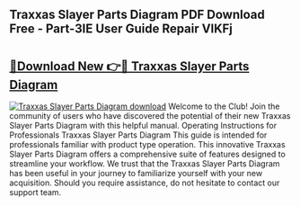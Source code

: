 ## Traxxas Slayer Parts Diagram PDF Download Free - Part-3IE User Guide Repair VlKFj

# <h2><a href="http://dfhn713.blite.top/?on=Traxxas+Slayer+Parts+Diagram">🔗Download New 👉🔴 Traxxas Slayer Parts Diagram</a></h2>

[![Traxxas Slayer Parts Diagram download](https://i.imgur.com/lujVjoI.png)](http://dfhn713.blite.top/?on=Traxxas+Slayer+Parts+Diagram)
Welcome to the Club! Join the community of users who have discovered the potential of their new Traxxas Slayer Parts Diagram with this helpful manual. Operating Instructions for Professionals Traxxas Slayer Parts Diagram This guide is intended for professionals familiar with product type operation. This innovative Traxxas Slayer Parts Diagram offers a comprehensive suite of features designed to streamline your workflow. We trust that the Traxxas Slayer Parts Diagram has been useful in your journey to familiarize yourself with your new acquisition. Should you require assistance, do not hesitate to contact our support team.
